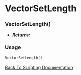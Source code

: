 # VectorSetLength

### VectorSetLength()
- ***Returns:*** 

### Usage

```Lua
VectorSetLength()
```


[Back To Scripting Documentation](../README.md)
